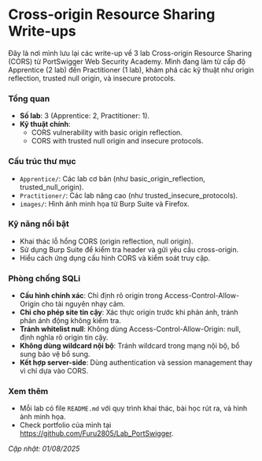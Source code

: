 # Cross-origin Resource Sharing Write-ups

Đây là nơi mình lưu lại các write-up về 3 lab Cross-origin Resource Sharing (CORS) từ PortSwigger Web Security Academy. Mình đang làm từ cấp độ Apprentice (2 lab) đến Practitioner (1 lab), khám phá các kỹ thuật như origin reflection, trusted null origin, và insecure protocols.

### Tổng quan
- **Số lab**: 3 (Apprentice: 2, Practitioner: 1).
- **Kỹ thuật chính**:
  - CORS vulnerability with basic origin reflection.    
  - CORS with trusted null origin and insecure protocols.

### Cấu trúc thư mục
- `Apprentice/`: Các lab cơ bản (như basic_origin_reflection, trusted_null_origin).
- `Practitioner/`: Các lab nâng cao (như trusted_insecure_protocols).
- `images/`: Hình ảnh minh họa từ Burp Suite và Firefox.

### Kỹ năng nổi bật
- Khai thác lỗ hổng CORS (origin reflection, null origin).
- Sử dụng Burp Suite để kiểm tra header và gửi yêu cầu cross-origin.
- Hiểu cách ứng dụng cấu hình CORS và kiểm soát truy cập.

### Phòng chống SQLi
- **Cấu hình chính xác**: Chỉ định rõ origin trong Access-Control-Allow-Origin cho tài nguyên nhạy cảm.
- **Chỉ cho phép site tin cậy**: Xác thực origin trước khi phản ánh, tránh phản ánh động không kiểm tra.
- **Tránh whitelist null**: Không dùng Access-Control-Allow-Origin: null, định nghĩa rõ origin tin cậy.
- **Không dùng wildcard nội bộ**: Tránh wildcard trong mạng nội bộ, bổ sung bảo vệ bổ sung.
- **Kết hợp server-side**: Dùng authentication và session management thay vì chỉ dựa vào CORS.

### Xem thêm
- Mỗi lab có file `README.md` với quy trình khai thác, bài học rút ra, và hình ảnh minh họa.
- Check portfolio của mình tại https://github.com/Furu2805/Lab_PortSwigger.

*Cập nhật: 01/08/2025*